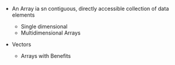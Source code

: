 - An Array ia sn contiguous, directly accessible collection of data elements
  - Single dimensional
  - Multidimensional Arrays


- Vectors
  - Arrays with Benefits
